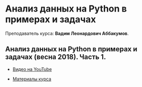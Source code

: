# Анализ данных на Python в примерах и задачах

Преподаватель курса: **Вадим Леонардович Аббакумов**.

## Анализ данных на Python в примерах и задачах (весна 2018). Часть 1.

- [Видео на YouTube](https://www.youtube.com/watch?v=enpPFqcIFj8&list=PLlb7e2G7aSpRb95_Wi7lZ-zA6fOjV3_l7)

- [Материалы курса](https://compscicenter.ru/courses/data-mining-python/2018-spring/classes/)
